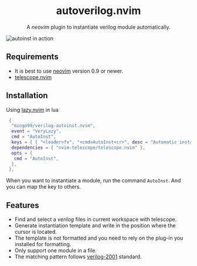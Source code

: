 <h1 align="center">
    autoverilog.nvim
</h1>

<p align="center">
    A <i>neovim</i> plugin to instantiate verilog module automatically.
</p>

![autoinst in action](https://cdn.jsdelivr.net/gh/mingo99/PicBed/img/demo.gif)

## Requirements

- It is best to use [neovim](https://github.com/neovim/neovim) version 0.9 or newer.
- [telescope.nvim](https://github.com/nvim-telescope/telescope.nvim)

## Installation

Using [lazy.nvim](https://github.com/folke/lazy.nvim) in lua

```lua
 {
  "mingo99/verilog-autoinst.nvim",
  event = "VeryLazy",
  cmd = "AutoInst",
  keys = { { "<leader>fv", "<cmd>AutoInst<cr>", desc = "Automatic instantiation for verilog" } },
  dependencies = { "nvim-telescope/telescope.nvim" },
  opts = {
   cmd = "AutoInst",
  },
 },

```

When you want to instantiate a module, run the command `AutoInst`. And you can map the key to others.

## Features

- Find and select a _verilog_ files in current workspace with telescope.
- Generate instantiation template and write in the position where the cursor is located.
- The template is not formatted and you need to rely on the plug-in you installed for formatting.
- Only support one module in a file.
- The matching pattern follows [verilog-2001](https://ieeexplore.ieee.org/document/954909?arnumber=954909) standard.
